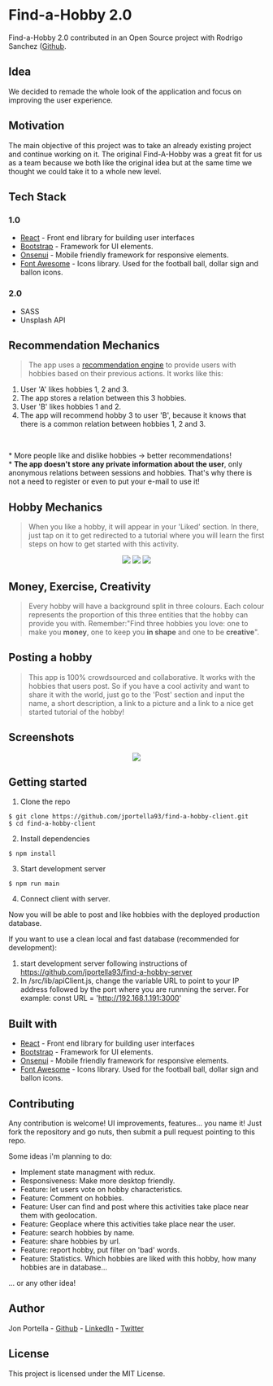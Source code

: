# Find-a-Hobby 2.0

Find-a-Hobby 2.0 contributed in an Open Source project with Rodrigo Sanchez ([Github]( https://github.com/RodriFS/).

## Idea
We decided to remade the whole look of the application and focus on improving the user experience.

## Motivation
The main objective of this project was to take an already existing project and continue working on it.
The original Find-A-Hobby was a great fit for us as a team because we both like the original idea but at the same time we thought we could take it to a whole new level.

## Tech Stack

### 1.0
* [React](https://github.com/facebook/react) - Front end library for building user interfaces
* [Bootstrap](https://github.com/twbs/bootstrap) - Framework for UI elements.
* [Onsenui](https://github.com/OnsenUI/OnsenUI) - Mobile friendly framework for responsive elements.
* [Font Awesome](https://fontawesome.com/) - Icons library. Used for the football ball, dollar sign and ballon icons.

### 2.0
* SASS
* Unsplash API



## Recommendation Mechanics
> The app uses a [recommendation engine](https://github.com/guymorita/recommendationRaccoon) to provide users with hobbies based on their previous actions. 
> It works like this: 
<ol>
 <li>User 'A' likes hobbies 1, 2 and 3.</li> 
 <li>The app stores a relation between this 3 hobbies. </li>
 <li>User 'B' likes hobbies 1 and 2. </li>
 <li>The app will recommend hobby 3 to user 'B', because it knows that there is a common relation between hobbies 1, 2 and 3.</li>
</ol>
<br/>
<p>
* More people like and dislike hobbies -> better recommendations!
<br/>
* <b>The app doesn't store any private information about the user</b>, only anonymous relations between sessions and hobbies. That's why there is not a need to register or even to put your e-mail to use it!
 </p>

## Hobby Mechanics
> When you like a hobby, it will appear in your 'Liked' section. In there, just tap on it to get redirected to a tutorial where you will learn the first steps on how to get started with this activity.
<p align="center">
  <img src="https://imgur.com/LUqSu42.png" />
  <img src="https://imgur.com/lgHGzWD.png" />
  <img src="https://imgur.com/s6kTZeh.png" />
</p>

## Money, Exercise, Creativity
> Every hobby will have a background split in three colours. Each colour represents the proportion of this three entities that the hobby can provide you with. Remember:"Find three hobbies you love: one to make you <b>money</b>, one to keep you <b>in shape</b> and one to be <b>creative</b>".

## Posting a hobby
> This app is 100% crowdsourced and collaborative. It works with the hobbies that users post. So if you have a cool activity and want to share it with the world, just go to the 'Post' section and input the name, a short description, a link to a picture and a link to a nice get started tutorial of the hobby!

## Screenshots

<p align="center">
  <img src="https://imgur.com/NuDk8QM.png" />
</p>

## Getting started

1. Clone the repo

```
$ git clone https://github.com/jportella93/find-a-hobby-client.git
$ cd find-a-hobby-client
```

2. Install dependencies
```
$ npm install
```

3. Start development server
```
$ npm run main
```

4. Connect client with server.

Now you will be able to post and like hobbies with the deployed production database. 

If you want to use a clean local and fast database (recommended for development): 
1. start development server following instructions of https://github.com/jportella93/find-a-hobby-server
2. In /src/lib/apiClient.js, change the variable URL to point to your IP address followed by the port where you are runnning the server. For example: const URL = 'http://192.168.1.191:3000'

## Built with

* [React](https://github.com/facebook/react) - Front end library for building user interfaces
* [Bootstrap](https://github.com/twbs/bootstrap) - Framework for UI elements.
* [Onsenui](https://github.com/OnsenUI/OnsenUI) - Mobile friendly framework for responsive elements.
* [Font Awesome](https://fontawesome.com/) - Icons library. Used for the football ball, dollar sign and ballon icons.


## Contributing

Any contribution is welcome! UI improvements, features... you name it! Just fork the repository and go nuts, then submit a pull request pointing to this repo.

Some ideas i'm planning to do: 
  - Implement state managment with redux.
  - Responsiveness: Make more desktop friendly.
  - Feature: let users vote on hobby characteristics. 
  - Feature: Comment on hobbies. 
  - Feature: User can find and post where this activities take place near them with geolocation. 
  - Feature: Geoplace where this activities take place near the user.
  - Feature: search hobbies by name.
  - Feature: share hobbies by url.
  - Feature: report hobby, put filter on 'bad' words.
  - Feature: Statistics. Which hobbies are liked with this hobby, how many hobbies are in database...
  
... or any other idea!


## Author

Jon Portella - [Github](https://github.com/jportella93) - [LinkedIn](https://www.linkedin.com/in/jonportella/) - [Twitter](https://twitter.com/jportella93)


## License

This project is licensed under the MIT License.
